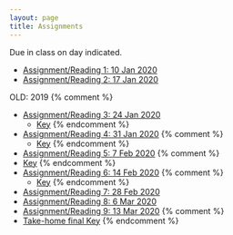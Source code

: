 ```yaml
---
layout: page
title: Assignments
---
```


Due in class on day indicated.

  - [Assignment/Reading 1: 10 Jan 2020](../Assignments/Assignment01/)
  - [Assignment/Reading 2: 17 Jan 2020](../Assignments/Assignment02/)

OLD: 2019
  {% comment %}
  - [Assignment/Reading 3: 24 Jan 2020](../Assignments/Assignment03/)
    - [Key](../Assignments/Assignment3Key.html)
{% endcomment %}
  - [Assignment/Reading 4:  31 Jan 2020](../Assignments/Assignment04/)
{% comment %}
    - [Key](../Assignments/Assignment4Key.html)
{% endcomment %}
  - [Assignment/Reading 5: 7 Feb 2020](../Assignments/Assignment05/)
{% comment %}
  - [Key](../Assignments/Assignment5Key.html)
{% endcomment %}
  - [Assignment/Reading 6: 14 Feb 2020](../Assignments/Assignment06/)
{% comment %}
    - [Key](../Assignments/Assignment6Key.html)
{% endcomment %}
  - [Assignment/Reading 7: 28 Feb 2020](../Assignments/Assignment07/)
  - [Assignment/Reading 8: 6 Mar 2020](../Assignments/Assignment08/)
  - [Assignment/Reading 9: 13 Mar 2020](../Assignments/Assignment08/)
{% comment %}
  - [Take-home final Key](../Assignments/TakeHome2019Key.pdf)
{% endcomment %}
